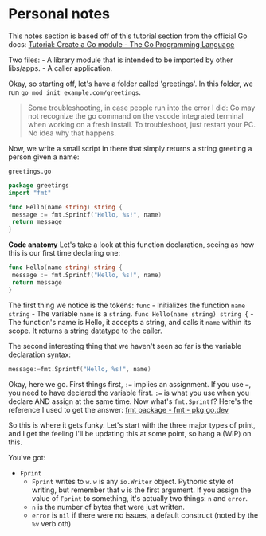 # Personal notes

This notes section is based off of this tutorial section from the official Go docs: [Tutorial: Create a Go module - The Go Programming Language](https://go.dev/doc/tutorial/create-module)

Two files:
	- A library module that is intended to be imported by other libs/apps.
	- A caller application.

Okay, so starting off, let's have a folder called 'greetings'. In this folder, we run `go mod init example.com/greetings`.

> Some troubleshooting, in case people run into the error I did: Go may not recognize the go command on the vscode integrated terminal when working on a fresh install. To troubleshoot, just restart your PC. No idea why that happens.

Now, we write a small script in there that simply returns a string greeting a person given a name:

`greetings.go`
```go
package greetings
import "fmt"

func Hello(name string) string {
 message := fmt.Sprintf("Hello, %s!", name)
 return message
}
```

**Code anatomy**
Let's take a look at this function declaration, seeing as how this is our first time declaring one:
```go
func Hello(name string) string {
 message := fmt.Sprintf("Hello, %s!", name)
 return message
}
```
The first thing we notice is the tokens:
`func` - Initializes the function
`name string` - The variable `name` is a `string`.
`func Hello(name string) string {` - The function's name is Hello, it accepts a string, and calls it `name` within its scope. It returns a string datatype to the caller.

The second interesting thing that we haven't seen so far is the variable declaration syntax: 
```go
message:=fmt.Sprintf("Hello, %s!", name)
```

Okay, here we go. First things first, `:=` implies an assignment. If you use `=`, you need to have declared the variable first. `:=` is what you use when you declare AND assign at the same time.
Now what's `fmt.Sprintf`? Here's the reference I used to get the answer: [fmt package - fmt - pkg.go.dev](https://pkg.go.dev/fmt)

So this is where it gets funky. Let's start with the three major types of print, and I get the feeling I'll be updating this at some point, so hang a (WIP) on this.

You've got:
- `Fprint`
	- `Fprint` writes to `w`. `w` is any `io.Writer` object. Pythonic style of writing, but remember that `w` is the first argument. If you assign the value of `Fprint` to something, it's actually two things: `n` and `error`. 
	- `n` is the number of bytes that were just written.
	- `error` is `nil` if there were no issues, a default construct (noted by the `%v` verb oth)